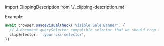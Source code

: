 import ClippingDescription from './_clipping-description.md'

<ClippingDescription />

Example:

```ts
await browser.sauceVisualCheck('Visible Sale Banner', {
  // A document.querySelector compatible selector that we should crop the screenshot to
  clipSelector: '.your-css-selector',
})
```
